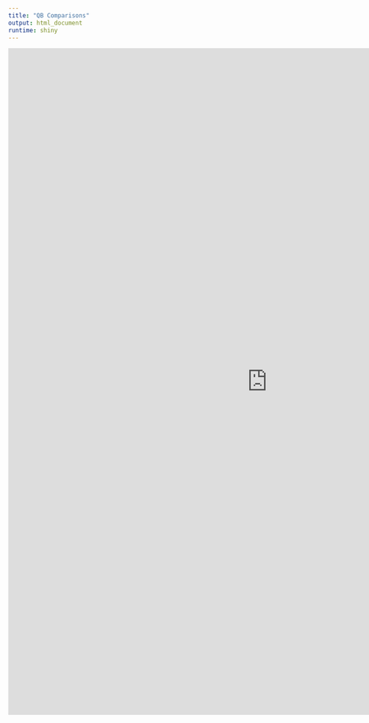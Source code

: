 ```yaml
---
title: "QB Comparisons"
output: html_document
runtime: shiny
---
```


<iframe width="1050" height="1350" scrolling="no" frameborder="no" align="left" src="https://cromwell421.shinyapps.io/qb_comparison/"> </iframe>




